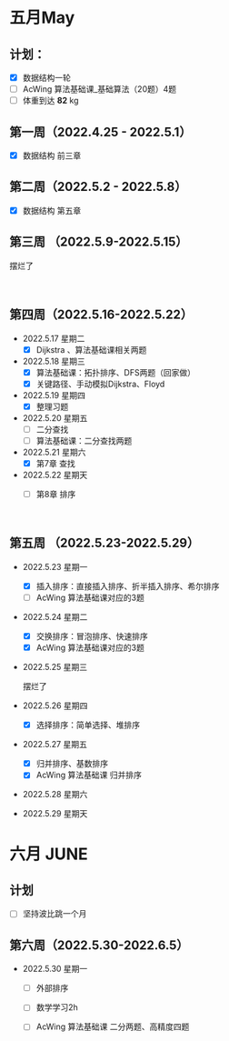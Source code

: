 # 五月May

## 计划：

- [x] 数据结构一轮
- [ ] AcWing 算法基础课_基础算法（20题）4题
- [ ] 体重到达 **82** kg

## 第一周（2022.4.25 - 2022.5.1）

- [x] 数据结构 前三章

## 第二周（2022.5.2 - 2022.5.8）

- [x] 数据结构 第五章

## 第三周 （2022.5.9-2022.5.15）

摆烂了



<br>



## 第四周（2022.5.16-2022.5.22）

- 2022.5.17 星期二
  - [x] Dijkstra 、算法基础课相关两题
- 2022.5.18 星期三
  - [x] 算法基础课：拓扑排序、DFS两题（回家做）
  - [x] 关键路径、手动模拟Dijkstra、Floyd
- 2022.5.19 星期四
  - [x] 整理习题
- 2022.5.20 星期五
  - [ ] 二分查找
  - [ ] 算法基础课：二分查找两题
- 2022.5.21 星期六
  - [x] 第7章 查找
- 2022.5.22 星期天
  - [ ] 第8章 排序



<br>



## 第五周 （2022.5.23-2022.5.29）

- 2022.5.23 星期一
  - [x] 插入排序：直接插入排序、折半插入排序、希尔排序
  - [ ] AcWing 算法基础课对应的3题
  
- 2022.5.24 星期二
  - [x] 交换排序：冒泡排序、快速排序
  - [x] AcWing 算法基础课对应的3题
  
- 2022.5.25 星期三

  摆烂了

- 2022.5.26 星期四

  - [x] 选择排序：简单选择、堆排序
  
- 2022.5.27 星期五

  - [x] 归并排序、基数排序
  - [x] AcWing 算法基础课 归并排序
  
- 2022.5.28 星期六

- 2022.5.29 星期天

  





# 六月 JUNE

## 计划

- [ ] 坚持波比跳一个月

## 第六周（2022.5.30-2022.6.5）

- 2022.5.30 星期一
    - [ ] 外部排序
    - [ ] 数学学习2h
    - [ ] AcWing 算法基础课 二分两题、高精度四题

